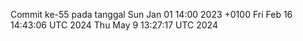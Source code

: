 Commit ke-55 pada tanggal Sun Jan 01 14:00 2023 +0100
Fri Feb 16 14:43:06 UTC 2024
Thu May  9 13:27:17 UTC 2024
